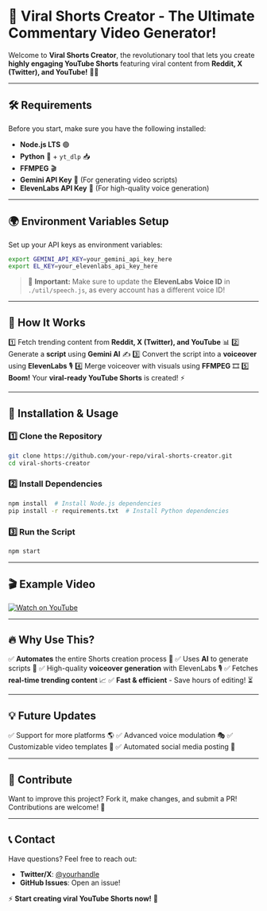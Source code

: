 # 🚀 Viral Shorts Creator - The Ultimate Commentary Video Generator!

Welcome to **Viral Shorts Creator**, the revolutionary tool that lets you create **highly engaging YouTube Shorts** featuring viral content from **Reddit, X (Twitter), and YouTube!** 🎥🔥

---
## 🛠️ Requirements
Before you start, make sure you have the following installed:

- **Node.js LTS** 🟢
- **Python** 🐍 + `yt_dlp` 📥
- **FFMPEG** 🎬
- **Gemini API Key** 🔑 (For generating video scripts)
- **ElevenLabs API Key** 🎤 (For high-quality voice generation)

---
## 🌍 Environment Variables Setup
Set up your API keys as environment variables:

```sh
export GEMINI_API_KEY=your_gemini_api_key_here
export EL_KEY=your_elevenlabs_api_key_here
```

> 📝 **Important:** Make sure to update the **ElevenLabs Voice ID** in `./util/speech.js`, as every account has a different voice ID!

---
## 🚀 How It Works
1️⃣ Fetch trending content from **Reddit, X (Twitter), and YouTube** 📊
2️⃣ Generate a **script** using **Gemini AI** ✍️
3️⃣ Convert the script into a **voiceover** using **ElevenLabs** 🎙️
4️⃣ Merge voiceover with visuals using **FFMPEG** 🎞️
5️⃣ **Boom!** Your **viral-ready YouTube Shorts** is created! ⚡

---
## 🔧 Installation & Usage

### 1️⃣ Clone the Repository
```sh
git clone https://github.com/your-repo/viral-shorts-creator.git
cd viral-shorts-creator
```

### 2️⃣ Install Dependencies
```sh
npm install  # Install Node.js dependencies
pip install -r requirements.txt  # Install Python dependencies
```

### 3️⃣ Run the Script
```sh
npm start
```

---
## 🎬 Example Video
[![Watch on YouTube](https://img.youtube.com/vi/21G8IQM2-ZA/0.jpg)](https://www.youtube.com/shorts/21G8IQM2-ZA)

---
## 🔥 Why Use This?
✅ **Automates** the entire Shorts creation process 🚀
✅ Uses **AI** to generate scripts 📜
✅ High-quality **voiceover generation** with ElevenLabs 🎙️
✅ Fetches **real-time trending content** 📈
✅ **Fast & efficient** - Save hours of editing! ⏳

---
## 💡 Future Updates
✅ Support for more platforms 🌎
✅ Advanced voice modulation 🎭
✅ Customizable video templates 🎨
✅ Automated social media posting 📢

---
## 🎯 Contribute
Want to improve this project? Fork it, make changes, and submit a PR! Contributions are welcome! 🤝

---
## 📞 Contact
Have questions? Feel free to reach out:
- **Twitter/X**: [@yourhandle](https://twitter.com/yourhandle)
- **GitHub Issues**: Open an issue!

⚡ **Start creating viral YouTube Shorts now!** 🚀

